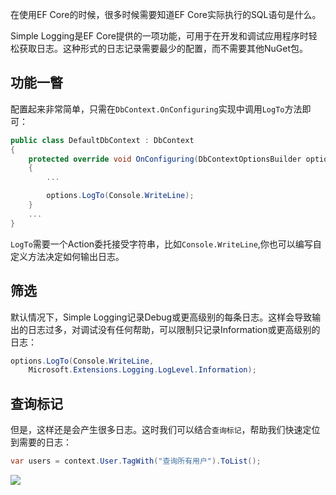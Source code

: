 在使用EF Core的时候，很多时候需要知道EF Core实际执行的SQL语句是什么。

Simple Logging是EF Core提供的一项功能，可用于在开发和调试应用程序时轻松获取日志。这种形式的日志记录需要最少的配置，而不需要其他NuGet包。

## 功能一瞥

配置起来非常简单，只需在`DbContext.OnConfiguring`实现中调用`LogTo`方法即可：

```C#
public class DefaultDbContext : DbContext
{
    protected override void OnConfiguring(DbContextOptionsBuilder options)
    {
        ...

        options.LogTo(Console.WriteLine);
    }
    ...
}
```

`LogTo`需要一个Action委托接受字符串，比如`Console.WriteLine`,你也可以编写自定义方法决定如何输出日志。

## 筛选

默认情况下，Simple Logging记录Debug或更高级别的每条日志。这样会导致输出的日志过多，对调试没有任何帮助，可以限制只记录Information或更高级别的日志：

```C#
options.LogTo(Console.WriteLine, 
    Microsoft.Extensions.Logging.LogLevel.Information);
```

## 查询标记

但是，这样还是会产生很多日志。这时我们可以结合`查询标记`，帮助我们快速定位到需要的日志：

```C#
var users = context.User.TagWith("查询所有用户").ToList();
```

![](https://img1.dotnet9.com/2022/05/0801.jpg)